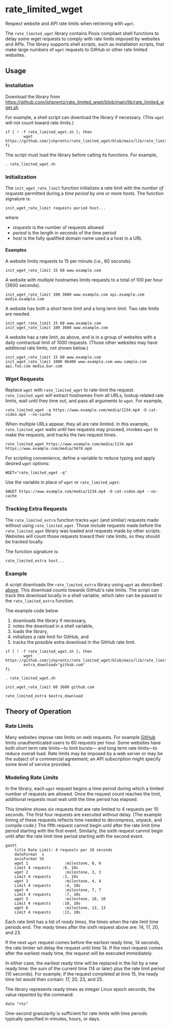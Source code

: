 # rate_limited_wget
Respect website and API rate limits when retrieving with ```wget```.

The ```rate_limited_wget``` library contains Posix compliant shell functions to delay
some wget requests to comply with rate limits imposed by websites and APIs.
The library supports shell scripts, such as installation scripts, that make large numbers
of ```wget``` requests to GitHub or other rate limited websites.

## Usage

### Installation

Download the library from https://github.com/jshprentz/rate_limited_wget/blob/main/lib/rate_limited_wget.sh

For example, a shell script can download the library if necessary. (This ```wget``` will not count toward
rate limits.)
```shell
if [ ! -f rate_limited_wget.sh ]; then
        wget https://github.com/jshprentz/rate_limited_wget/blob/main/lib/rate_limited_wget.sh
fi
```

The script must load the library before calling its functions. For example,
```shell
. rate_limited_wget.sh
```

### Initialization

The ```init_wget_rate_limit``` function initializes a rate limit with the _number of requests_
permitted during a _time period_ by one or more _hosts._
The function signature is:
```shell
init_wget_rate_limit requests period host...
```
where
- _requests_ is the number of requests allowed
- _period_ is the length in seconds of the time period
- _host_ is the fully qualified domain name used a a host in a URL

#### Examples

A website limits requests to 15 per minute (i.e., 60 seconds).
```shell
init_wget_rate_limit 15 60 www.example.com
```

A website with multiple hostnames limits requests to a total of 100 per hour (3600 seconds).
```shell
init_wget_rate_limit 100 3600 www.example.com api.example.com media.example.com
```

A website has both a short term limit and a long term limit. Two rate limits are needed.
```shell
init_wget_rate_limit 15 60 www.example.com
init_wget_rate_limit 100 3600 www.example.com
```

A website has a rate limit, as above, and is in a group of websites with a daily contractual
limit of 1000 requests. (Those other websites may have additional rate limits, not shown below.)
```shell
init_wget_rate_limit 15 60 www.example.com
init_wget_rate_limit 1000 86400 www.example.com www.sample.com api.foo.com media.bar.com
```

### Wget Requests

Replace ```wget``` with ```rate_limited_wget``` to rate-limit the request.
```rate_limited_wget``` will extract hostnames from all URLs, lookup related rate limits,
wait until they time out, and pass all arguments to ```wget```.
For example,
```shell
rate_limited_wget -q https://www.example.com/media/1234.mp4 -O cat-video.mp4 --no-cache
```

When multiple URLs appear, they all are rate limited.
In this example, ```rate_limited_wget``` waits until two requests may proceed, invokes ```wget```
to make the requests, and tracks the two request times.
```shell
rate_limited_wget https://www.example.com/media/1234.mp4 https://www.example.com/media/5678.mp4
```

For scripting convenience, define a variable to reduce typing and apply desired ```wget``` options:
```shell
WGET="rate_limited_wget -q"
```
Use the variable in place of ```wget``` or ```rate_limited_wget```:
```shell
$WGET https://www.example.com/media/1234.mp4 -O cat-video.mp4 --no-cache
```

### Tracking Extra Requests

The ```rate_limited_extra``` function tracks ```wget``` (and similar) requests made without
using ```rate_limited_wget```.
Those include requests made before the ```rate_limited_wget``` library was loaded
and requests made by other scripts.
Websites will count those requests toward their rate limits, so they should be tracked locally.

The function signature is:
```shell
rate_limited_extra host...
```

### Example

A script downloads the ```rate_limited_extra``` library using ```wget``` as described [above](#installation).
This download counts towards GitHub's rate limits.
The script can track this download locally in a shell variable, which later can be passed to
the ```rate_limited_extra``` function.

The example code below

1. downloads the library if necessary,
2. notes the download in a shell variable,
3. loads the library,
4. initializes a rate limit for GitHub, and 
5. tracks the possible extra download in the GitHub rate limit.

```shell
if [ ! -f rate_limited_wget.sh ]; then
        wget https://github.com/jshprentz/rate_limited_wget/blob/main/lib/rate_limited_wget.sh
        extra_download="github.com"
fi

. rate_limited_wget.sh

init_wget_rate_limit 60 3600 github.com

rate_limited_extra $extra_download
```

## Theory of Operation

### Rate Limits

Many websites impose rate limits on web requests.
For example [GitHub](https://docs.github.com/en/rest/using-the-rest-api/rate-limits-for-the-rest-api?apiVersion=2022-11-28#primary-rate-limit-for-unauthenticated-users)
limits unauthenticated users to 60 requests per hour.
Some websites have both short term rate limits—to limit bursts— and long term rate limits—to reduce overall load.
Rate limits may be imposed by a web server or may be the subject of a commercial agreement; an API subscription might
specify some level of service provided.

### Modeling Rate Limits

In the library, each ```wget``` request begins a time period during which a limited number of requests are allowed.
Once the request count reaches the limit, additional requests must wait until the time period has elapsed.

This timeline shows six requests that are rate limited to 4 requests per 10 seconds.
The first four requests are executed without delay.
(The example timing of these requests reflects time needed to decompress, unpack, and compile code.)
The fifth request cannot begin until after the rate limit time period starting with the first event.
Similarly, the sixth request cannot begin until after the rate limit time period starting with the second event.

```mermaid
gantt
    title Rate Limit: 4 requests per 10 seconds
    dateFormat  s
    axisFormat %S
    wget 1                :milestone, 0, 0
    Limit 4 requests     :0, 10s
    wget 2                :milestone, 3, 3
    Limit 4 requests     :3, 10s
    wget 3                :milestone, 4, 4
    Limit 4 requests      :4, 10s
    wget 4                :milestone, 7, 7
    Limit 4 requests      :7, 10s
    wget 5                :milestone, 10, 10
    Limit 4 requests     :10, 10s
    wget 6                :milestone, 13, 13
    Limit 4 requests     :13, 10s
```

Each rate limit has a list of _ready times,_ the times when the rate limit time periods end.
The ready times after the sixth request above are: 14, 17, 20, and 23.

If the next ```wget``` request comes before the earliest ready time, 14 seconds, the
rate limiter wil delay the request until time 14.
If the next request comes after the earliest ready time, the request will be executed immediately.

In either case, the earliest ready time will be replaced in the list by a new ready time:
the sum of the current time (14 or later) plus the rate limit period (10 seconds).
For example, if the request completed at time 15, the ready time list would then contain:
17, 20, 23, and 25.

The library represents ready times as integer Linux epoch seconds, the value reported by
the command:
```shell
date "+%s"
```
One-second granularity is sufficient for rate limits with time periods typically specified
in minutes, hours, or days.
